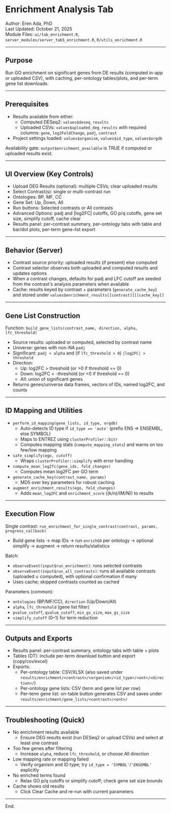 # Enrichment Analysis Tab

Author: Eren Ada, PhD  
Last Updated: October 21, 2025  
Module Files: `ui/tab_enrichment.R`, `server_modules/server_tab5_enrichment.R`, `R/utils_enrichment.R`

---

## Purpose

Run GO enrichment on significant genes from DE results (computed in-app or uploaded CSV), with caching, per-ontology tables/plots, and per-term gene list downloads.

---

## Prerequisites

- Results available from either:
  - Computed DESeq2: `values$deseq_results`
  - Uploaded CSVs: `values$uploaded_deg_results` with required columns: `gene`, `log2FoldChange`, `padj`, `contrast`
- Project settings loaded: `values$organism`, `values$id_type`, `values$orgdb`

Availability gate: `output$enrichment_available` is TRUE if computed or uploaded results exist.

---

## UI Overview (Key Controls)

- Upload DEG Results (optional): multiple CSVs; clear uploaded results
- Select Contrast(s): single or multi-contrast run
- Ontologies: BP, MF, CC
- Gene Set: Up, Down, All
- Run buttons: Selected contrasts or All contrasts
- Advanced Options: padj and |log2FC| cutoffs, GO p/q cutoffs, gene set size, simplify cutoff, cache clear
- Results panel: per-contrast summary, per-ontology tabs with table and bar/dot plots, per-term gene-list export

---

## Behavior (Server)

- Contrast source priority: uploaded results (if present) else computed
- Contrast selector observes both uploaded and computed results and updates options
- When a contrast changes, defaults for padj and LFC cutoff are seeded from the contrast's analysis parameters when available
- Cache: results keyed by contrast + parameters (`generate_cache_key`) and stored under `values$enrichment_results[[contrast]][[cache_key]]`

---

## Gene List Construction

Function: `build_gene_lists(contrast_name, direction, alpha, lfc_threshold)`
- Source results: uploaded or computed, selected by contrast name
- Universe: genes with non-NA `padj`
- Significant: `padj < alpha` and (if `lfc_threshold > 0`) `|log2FC| > threshold`
- Direction:
  - Up: log2FC > threshold (or >0 if threshold == 0)
  - Down: log2FC < -threshold (or <0 if threshold == 0)
  - All: union of significant genes
- Returns genes/universe data frames, vectors of IDs, named log2FC, and counts

---

## ID Mapping and Utilities

- `perform_id_mapping(gene_lists, id_type, orgdb)`
  - Auto-detects ID type if `id_type == 'auto'` (prefix ENS ⇒ ENSEMBL, else SYMBOL)
  - Maps to ENTREZ using `clusterProfiler::bitr`
  - Computes mapping stats (`compute_mapping_stats`) and warns on too few/low mapping
- `safe_simplify(ego, cutoff)`
  - Wraps `clusterProfiler::simplify` with error handling
- `compute_mean_log2fc(gene_ids, fold_changes)`
  - Computes mean log2FC per GO term
- `generate_cache_key(contrast_name, params)`
  - MD5 over key parameters for robust caching
- `augment_enrichment_results(ego, fold_changes)`
  - Adds `mean_log2FC` and `enrichment_score` ((k/n)/(M/N)) to results

---

## Execution Flow

Single contrast: `run_enrichment_for_single_contrast(contrast, params, progress_callback)`
- Build gene lists → map IDs → run `enrichGO` per ontology → optional simplify → augment → return results/statistics

Batch:
- `observeEvent(input$run_enrichment)`: runs selected contrasts
- `observeEvent(input$run_all_contrasts)`: runs all available contrasts (uploaded ∪ computed), with optional confirmation if many
- Uses cache; skipped contrasts counted as cached

Parameters (common):
- `ontologies` (BP/MF/CC), `direction` (Up/Down/All)
- `alpha`, `lfc_threshold` (gene list filter)
- `pvalue_cutoff`, `qvalue_cutoff`, `min_gs_size`, `max_gs_size`
- `simplify_cutoff` (0–1) for term reduction

---

## Outputs and Exports

- Results panel: per-contrast summary, ontology tabs with table + plots
- Tables (DT): include per-term download button and export (copy/csv/excel)
- Exports:
  - Per-ontology table: CSV/XLSX (also saved under `results/enrichment/<contrast>/<organism>/<id_type>/<ont>/<direction>/`)
  - Per-ontology gene lists: CSV (term and gene list per row)
  - Per-term gene list: on-table button generates CSV and saves under `results/enrichment/gene_lists/<contrast>/<ont>/`

---

## Troubleshooting (Quick)

- No enrichment results available
  - Ensure DEG results exist (run DESeq2 or upload CSVs) and select at least one contrast
- Too few genes after filtering
  - Increase `alpha`, reduce `lfc_threshold`, or choose All direction
- Low mapping rate or mapping failed
  - Verify organism and ID type; try `id_type = 'SYMBOL'`/`'ENSEMBL'` explicitly
- No enriched terms found
  - Relax GO p/q cutoffs or simplify cutoff; check gene set size bounds
- Cache shows old results
  - Click Clear Cache and re-run with current parameters

---

End.
